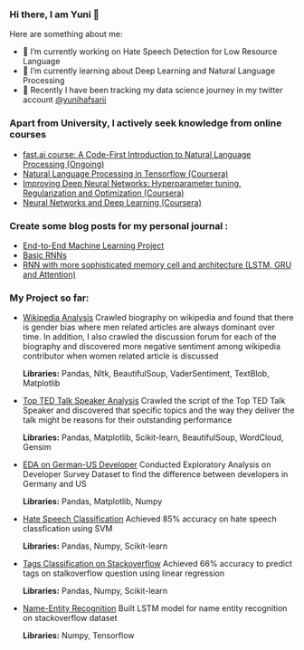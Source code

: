 ### Hi there, I am Yuni 👋



Here are something about me:

- 🔭 I’m currently working on Hate Speech Detection for Low Resource Language 
- 🌱 I’m currently learning about Deep Learning and Natural Language Processing
- 💬 Recently I have been tracking my data science journey in my twitter account [@yunihafsarii](https://twitter.com/yunihafsarii)

### Apart from University, I actively seek knowledge from online courses
- [fast.ai course: A Code-First Introduction to Natural Language Processing (Ongoing)](https://www.fast.ai/2019/07/08/fastai-nlp/)
- [Natural Language Processing in Tensorflow (Coursera)](https://www.coursera.org/account/accomplishments/verify/KXQYERBDRXVK)
- [Improving Deep Neural Networks: Hyperparameter tuning, Regularization and Optimization (Coursera)](https://www.coursera.org/account/accomplishments/verify/GZCLJKW8PPC8)
- [Neural Networks and Deep Learning (Coursera)](https://www.coursera.org/account/accomplishments/verify/ZYUY9C8Q4ZRA)

### Create some blog posts for my personal journal :
- [End-to-End Machine Learning Project](https://medium.com/@yyunisari158/end-to-end-machine-learning-project-b3387aabde3c)
- [Basic RNNs](https://medium.com/@yyunisari158/basic-rnns-1c4b18d70a3f)
- [RNN with more sophisticated memory cell and architecture (LSTM, GRU and Attention)](https://medium.com/@yyunisari158/rnn-with-more-sophisticated-memory-cell-and-architecture-lstm-gru-and-attention-528fc942d5af)

### My Project so far:
- [Wikipedia Analysis](https://github.com/yunihafsarii/gender-classification-NLP) 
  Crawled biography on wikipedia and found that there is gender bias where men related articles are always dominant over time. In addition, I also crawled the  discussion forum for each of the biography and discovered more negative sentiment among wikipedia contributor when women related article is discussed
  
  **Libraries:** Pandas, Nltk, BeautifulSoup, VaderSentiment, TextBlob, Matplotlib
  
- [Top TED Talk Speaker Analysis](https://github.com/yunihafsarii/TED-Talk-Top-Speaker-analysis-through-NLP-)
  Crawled the script of the Top TED Talk Speaker and discovered that specific topics and the way they deliver the talk might be reasons for their outstanding performance
  
  **Libraries:** Pandas, Matplotlib, Scikit-learn, BeautifulSoup, WordCloud, Gensim
  
- [EDA on German-US Developer](https://github.com/yunihafsarii/US-Developer-VS-German-Developer)
  Conducted Exploratory Analysis on Developer Survey Dataset to find the difference between developers in Germany and US 
  
  **Libraries:** Pandas, Matplotlib, Numpy
  
- [Hate Speech Classification](https://github.com/yunihafsarii/Hate-Speech-Detection)
  Achieved 85% accuracy on hate speech classfication using SVM
  
  **Libraries:** Pandas, Numpy, Scikit-learn
  
- [Tags Classification on Stackoverflow](https://github.com/yunihafsarii/Tag-Prediction-on-StackOverflow)
  Achieved 66% accuracy to predict tags on stalkoverflow question using linear regression 

  **Libraries:** Pandas, Numpy, Scikit-learn
  
- [Name-Entity Recognition](https://github.com/yunihafsarii/Name-Entity-Recognition)
  Built LSTM model for name entity recognition on stackoverflow dataset 
  
  **Libraries:** Numpy, Tensorflow 
  


